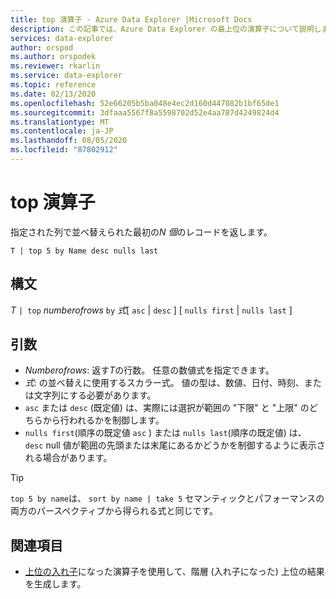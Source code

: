 ```yaml
---
title: top 演算子 - Azure Data Explorer |Microsoft Docs
description: この記事では、Azure Data Explorer の最上位の演算子について説明します。
services: data-explorer
author: orspod
ms.author: orspodek
ms.reviewer: rkarlin
ms.service: data-explorer
ms.topic: reference
ms.date: 02/13/2020
ms.openlocfilehash: 52e66205b5ba048e4ec2d160d447082b1bf65de1
ms.sourcegitcommit: 3dfaaa5567f8a5598702d52e4aa787d4249824d4
ms.translationtype: MT
ms.contentlocale: ja-JP
ms.lasthandoff: 08/05/2020
ms.locfileid: "87802912"
---
```

# <a name="top-operator"></a>top 演算子

指定された列で並べ替えられた最初の*N 個*のレコードを返します。

```kusto
T | top 5 by Name desc nulls last
```

## <a name="syntax"></a>構文

*T* `| top` *numberofrows* `by` *式*[ `asc`  |  `desc` ] [ `nulls first`  |  `nulls last` ]

## <a name="arguments"></a>引数

* *Numberofrows*: 返す*T*の行数。 任意の数値式を指定できます。
* *式*: の並べ替えに使用するスカラー式。 値の型は、数値、日付、時刻、または文字列にする必要があります。
* `asc` または `desc` (既定値) は、実際には選択が範囲の "下限" と "上限" のどちらから行われるかを制御します。
* `nulls first`(順序の既定値 `asc` ) または `nulls last`(順序の既定値) は、 `desc` null 値が範囲の先頭または末尾にあるかどうかを制御するように表示される場合があります。

> [!TIP]
> `top 5 by name`は、 `sort by name | take 5` セマンティックとパフォーマンスの両方のパースペクティブから得られる式と同じです。

## <a name="see-also"></a>関連項目 

* [上位の入れ子](topnestedoperator.md)になった演算子を使用して、階層 (入れ子になった) 上位の結果を生成します。
